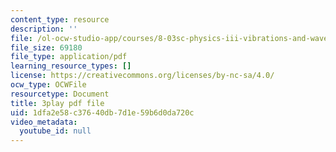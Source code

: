 ```yaml
---
content_type: resource
description: ''
file: /ol-ocw-studio-app/courses/8-03sc-physics-iii-vibrations-and-waves-fall-2016/1dfa2e58c37640db7d1e59b6d0da720c_FY6iXM9X5Fo.pdf
file_size: 69180
file_type: application/pdf
learning_resource_types: []
license: https://creativecommons.org/licenses/by-nc-sa/4.0/
ocw_type: OCWFile
resourcetype: Document
title: 3play pdf file
uid: 1dfa2e58-c376-40db-7d1e-59b6d0da720c
video_metadata:
  youtube_id: null
---
```

